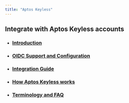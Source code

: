 ```yaml
---
title: "Aptos Keyless"
---
```


## Integrate with Aptos Keyless accounts

- ### [Introduction](introduction.md)
- ### [OIDC Support and Configuration](oidc-support.md)
- ### [Integration Guide](integration-guide.md)
- ### [How Aptos Keyless works](how-keyless-works.md)
- ### [Terminology and FAQ](other.md)
